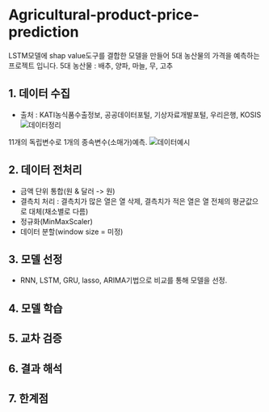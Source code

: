 # Agricultural-product-price-prediction
LSTM모델에 shap value도구를 결합한 모델을 만들어 5대 농산물의 가격을 예측하는 프로젝트 입니다.
5대 농산물 : 배추, 양파, 마늘, 무, 고추

## 1. 데이터 수집
* 출처 : KATI농식품수출정보, 공공데이터포털, 기상자료개발포털, 우리은행, KOSIS
![데이터정리](https://github.com/Ryan0hwan/Agricultural-product-price-prediction/assets/158720833/cec365ac-c1c4-4834-9a56-d1e51384a5e2)

11개의 독립변수로 1개의 종속변수(소매가)예측.
![데이터예시](https://github.com/Ryan0hwan/Agricultural-product-price-prediction/assets/158720833/7381fe57-50a8-4f12-997c-4d16892e62b0)

## 2. 데이터 전처리
* 금액 단위 통합(원 & 달러 -> 원)
* 결측치 처리 : 결측치가 많은 열은 열 삭제, 결측치가 적은 열은 열 전체의 평균값으로 대체(채소별로 다름)
* 정규화(MinMaxScaler)
* 데이터 분할(window size = 미정)

## 3. 모델 선정
* RNN, LSTM, GRU, lasso, ARIMA기법으로 비교를 통해 모델을 선정.

## 4. 모델 학습
## 5. 교차 검증
## 6. 결과 해석
## 7. 한계점
